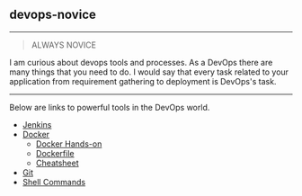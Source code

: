 
## devops-novice

---

> ALWAYS NOVICE  

I am curious about devops tools and processes. As a DevOps there are many things that you need to do. I would say that every task related to your application from requirement gathering to deployment is DevOps's task.

---

 Below are links to powerful tools in the DevOps world.

* [Jenkins](jenkins/jenkins.md)
* [Docker](docker/docker.md)
  - [Docker Hands-on](docker/docker-hands-on.md)
  - [Dockerfile](docker/dockerfile.md)
  - [Cheatsheet](docker/docker-cheat-sheet.md)
* [Git](git/git.md)
* [Shell Commands](shell-commands/shell.md)

